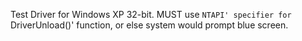 Test Driver for Windows XP 32-bit. MUST use `NTAPI' specifier for `DriverUnload()' function, or else system would prompt blue screen.

